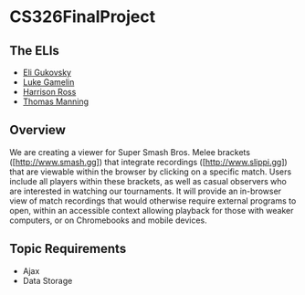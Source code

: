 # CS326FinalProject

## The ELIs
* [Eli Gukovsky](team/ELI_GUKOVSKY.md)
* [Luke Gamelin](team/LUKE_GAMELIN.md)
* [Harrison Ross](team/HARRISON_ROSS.md)
* [Thomas Manning](team/THOMAS_MANNING.md)

## Overview
We are creating a viewer for Super Smash Bros. Melee brackets ([http://www.smash.gg]) that integrate recordings ([http://www.slippi.gg]) that are viewable within the browser by clicking on a specific match. Users include all players within these brackets, as well as casual observers who are interested in watching our tournaments. It will provide an in-browser view of match recordings that would otherwise require external programs to open, within an accessible context allowing playback for those with weaker computers, or on Chromebooks and mobile devices.

## Topic Requirements
* Ajax
* Data Storage